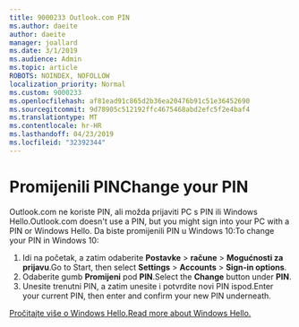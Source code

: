 ```yaml
---
title: 9000233 Outlook.com PIN
ms.author: daeite
author: daeite
manager: joallard
ms.date: 3/1/2019
ms.audience: Admin
ms.topic: article
ROBOTS: NOINDEX, NOFOLLOW
localization_priority: Normal
ms.custom: 9000233
ms.openlocfilehash: af81ead91c865d2b36ea20476b91c51e36452690
ms.sourcegitcommit: 9d78905c512192ffc4675468abd2efc5f2e4baf4
ms.translationtype: MT
ms.contentlocale: hr-HR
ms.lasthandoff: 04/23/2019
ms.locfileid: "32392344"
---
```

# <a name="change-your-pin"></a><span data-ttu-id="f512b-102">Promijenili PIN</span><span class="sxs-lookup"><span data-stu-id="f512b-102">Change your PIN</span></span>

<span data-ttu-id="f512b-103">Outlook.com ne koriste PIN, ali možda prijaviti PC s PIN ili Windows Hello.</span><span class="sxs-lookup"><span data-stu-id="f512b-103">Outlook.com doesn't use a PIN, but you might sign into your PC with a PIN or Windows Hello.</span></span> <span data-ttu-id="f512b-104">Da biste promijenili PIN u Windows 10:</span><span class="sxs-lookup"><span data-stu-id="f512b-104">To change your PIN in Windows 10:</span></span>

1. <span data-ttu-id="f512b-105">Idi na početak, a zatim odaberite **Postavke** > **račune** > **Mogućnosti za prijavu**.</span><span class="sxs-lookup"><span data-stu-id="f512b-105">Go to Start, then select **Settings** > **Accounts** > **Sign-in options**.</span></span>
2. <span data-ttu-id="f512b-106">Odaberite gumb **Promijeni** pod **PIN**.</span><span class="sxs-lookup"><span data-stu-id="f512b-106">Select the **Change** button under **PIN**.</span></span>
3. <span data-ttu-id="f512b-107">Unesite trenutni PIN, a zatim unesite i potvrdite novi PIN ispod.</span><span class="sxs-lookup"><span data-stu-id="f512b-107">Enter your current PIN, then enter and confirm your new PIN underneath.</span></span>

[<span data-ttu-id="f512b-108">Pročitajte više o Windows Hello.</span><span class="sxs-lookup"><span data-stu-id="f512b-108">Read more about Windows Hello.</span></span>](https://support.microsoft.com/help/17215/)